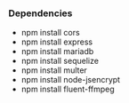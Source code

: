 ### Dependencies
- npm install cors
- npm install express
- npm install mariadb
- npm install sequelize
- npm install multer
- npm install node-jsencrypt
- npm install fluent-ffmpeg